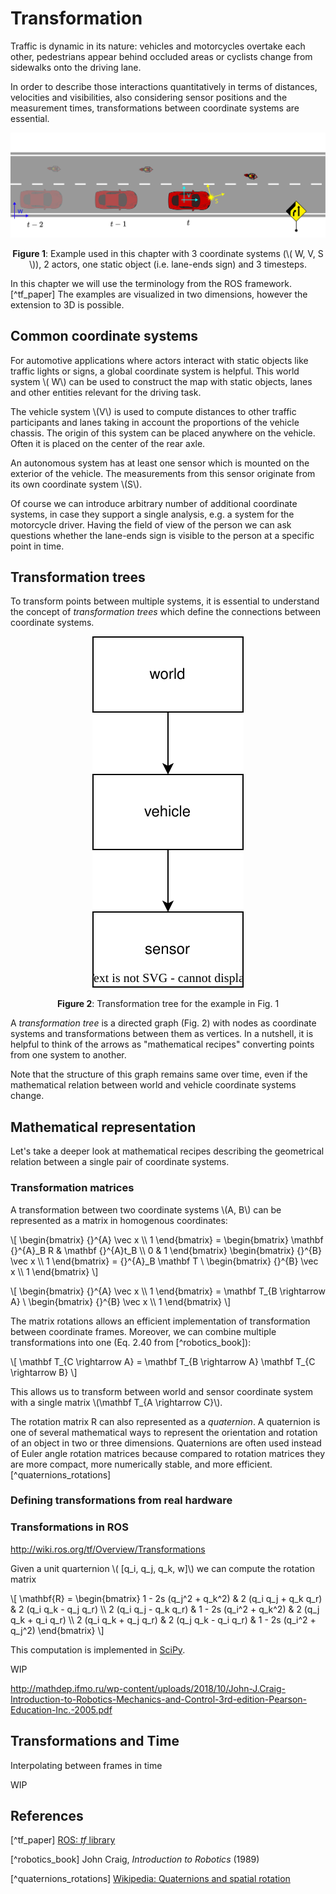# Transformation

Traffic is dynamic in its nature: vehicles and motorcycles overtake each other, pedestrians appear behind occluded areas or cyclists change from sidewalks onto the driving lane.

In order to describe those interactions quantitatively in terms of distances, velocities and visibilities, also considering sensor positions and the measurement times, transformations between coordinate systems are essential.

![transformation_intro](transformation_intro.svg)

<figcaption><center>

**Figure 1**: Example used in this chapter with 3 coordinate systems (\\( W, V, S \\)), 2 actors, one static object (i.e. lane-ends sign) and 3 timesteps.

</center></figcaption>

In this chapter we will use the terminology from the ROS framework.[^tf_paper] The examples are visualized in two dimensions, however the extension to 3D is possible.

## Common coordinate systems

For automotive applications where actors interact with static objects like traffic lights or signs, a global coordinate system is helpful. 
This world system \\( W\\) can be used to construct the map with static objects, lanes and other entities relevant for the driving task.

The vehicle system \\(V\\) is used to compute distances to other traffic participants and lanes taking in account the proportions of the vehicle chassis.
The origin of this system can be placed anywhere on the vehicle. Often it is placed on the center of the rear axle.

An autonomous system has at least one sensor which is mounted on the exterior of the vehicle. The measurements from this sensor originate from its own coordinate system \\(S\\).

Of course we can introduce arbitrary number of additional coordinate systems, in case they support a single analysis, e.g. a system for the motorcycle driver.
Having the field of view of the person we can ask questions whether the lane-ends sign is visible to the person at a specific point in time.

## Transformation trees

To transform points between multiple systems, it is essential to understand the concept of *transformation trees* which define the connections between coordinate systems.

<p align="center">
  <img src="tf-tree.svg" />
</p>

<figcaption><center>

**Figure 2**: Transformation tree for the example in Fig. 1

</center></figcaption>

A *transformation tree* is a directed graph (Fig. 2) with nodes as coordinate systems and transformations between them as vertices. 
In a nutshell, it is helpful to think of the arrows as "mathematical recipes" converting points from one system to another.

Note that the structure of this graph remains same over time, even if the mathematical relation between world and vehicle coordinate systems change.

## Mathematical representation

Let's take a deeper look at mathematical recipes describing the geometrical relation between a single pair of coordinate systems.

### Transformation matrices

A transformation between two coordinate systems \\(A, B\\) can be represented as a matrix in homogenous coordinates:

\\[
\begin{bmatrix}
{}^{A} \vec x \\\\
1
\end{bmatrix}  =
\begin{bmatrix}
\mathbf {}^{A}_B R & \mathbf {}^{A}t_B \\\\
0 & 1
\end{bmatrix} \begin{bmatrix}
{}^{B} \vec x \\\\
1
\end{bmatrix} = {}^{A}_B \mathbf T \\ \begin{bmatrix}
{}^{B} \vec x \\\\
1
\end{bmatrix}
\\]

\\[
\begin{bmatrix}
{}^{A} \vec x \\\\
1
\end{bmatrix} = \mathbf T_{B \rightarrow A} \\ \begin{bmatrix}
{}^{B} \vec x \\\\
1
\end{bmatrix}
\\]

The matrix rotations allows an efficient implementation of transformation between coordinate frames. Moreover, we can combine multiple transformations into one (Eq. 2.40 from [^robotics_book]):

\\[
\mathbf T_{C \rightarrow A} = \mathbf T_{B \rightarrow A} \mathbf T_{C \rightarrow B} 
\\]

This allows us to transform between world and sensor coordinate system with a single matrix \\(\mathbf T_{A \rightarrow C}\\).

The rotation matrix R can also represented as a *quaternion*. A quaternion is one of several mathematical ways to represent the orientation and rotation of an object in two or three dimensions. Quaternions are often used instead of Euler angle rotation matrices because compared to rotation matrices they are more compact, more numerically stable, and more efficient.[^quaternions_rotations]

### Defining transformations from real hardware




### Transformations in ROS

http://wiki.ros.org/tf/Overview/Transformations

Given a unit quarternion \\( [q_i, q_j, q_k, w]\\) we can compute the rotation matrix

\\[
\mathbf{R} = 
\begin{bmatrix}
1 - 2s (q_j^2 + q_k^2) &
2 (q_i q_j + q_k q_r) &
2 (q_i q_k - q_j q_r) \\\\
2 (q_i q_j - q_k q_r) &
1 - 2s (q_i^2 + q_k^2) &
2 (q_j q_k + q_i q_r) \\\\
2 (q_i q_k + q_j q_r) &
2 (q_j q_k - q_i q_r) &
1 - 2s (q_i^2 + q_j^2)
\end{bmatrix} 
\\]

This computation is implemented in [SciPy](https://docs.scipy.org/doc/scipy/reference/generated/scipy.spatial.transform.Rotation.from_quat.html#scipy.spatial.transform.Rotation.from_quat).

WIP

http://mathdep.ifmo.ru/wp-content/uploads/2018/10/John-J.Craig-Introduction-to-Robotics-Mechanics-and-Control-3rd-edition-Pearson-Education-Inc.-2005.pdf

## Transformations and Time 

Interpolating between frames in time

WIP

## References

[^tf_paper] [ROS: *tf* library](http://wiki.ros.org/tf)

[^robotics_book] John Craig, *Introduction to Robotics* (1989)

[^quaternions_rotations] [Wikipedia: Quaternions and spatial rotation](https://en.wikipedia.org/wiki/Quaternions_and_spatial_rotation)

